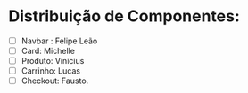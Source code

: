 # Distribuição de Componentes:

-   [ ] Navbar : Felipe Leão
-   [ ] Card: Michelle
-   [ ] Produto: Vinicius
-   [ ] Carrinho: Lucas
-   [ ] Checkout: Fausto.
